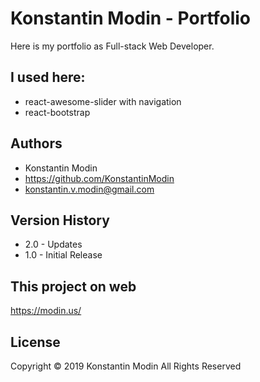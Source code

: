 # Konstantin Modin - Portfolio

Here is my portfolio as Full-stack Web Developer.

## I used here:

- react-awesome-slider with navigation
- react-bootstrap

## Authors

- Konstantin Modin
- https://github.com/KonstantinModin
- konstantin.v.modin@gmail.com

## Version History

- 2.0 - Updates
- 1.0 - Initial Release

## This project on web

https://modin.us/

## License

Copyright © 2019 Konstantin Modin All Rights Reserved
